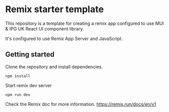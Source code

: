 # Remix starter template

This repository is a template for creating a remix app configured to use MUI & IPG UK React UI component library.

It's configured to use Remix App Server and JavaScript.

## Getting started

Clone the repository and install dependencies.

```
npm install
```

Start remix dev server

```
npm run dev
```

Check the Remix doc for more information.
https://remix.run/docs/en/v1
